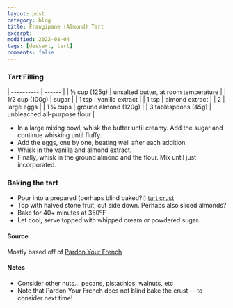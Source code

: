 ```yaml
---
layout: post
category: blog
title: Frangipane (Almond) Tart
excerpt:
modified: 2022-08-04
tags: [dessert, tart]
comments: false
---
```


### Tart Filling

| ---------- | ------ |
| ½ cup (125g) | unsalted butter, at room temperature |
| 1/2 cup (100g) | sugar |
| 1 tsp | vanilla extract |
| 1 tsp | almond extract |
| 2 | large eggs |
| 1 ¼ cups | ground almond (120g) |
| 3 tablespoons (45g) | unbleached all-purpose flour |

- In a large mixing bowl, whisk the butter until creamy. Add the sugar and continue whisking until fluffy.
- Add the eggs, one by one, beating well after each addition.
- Whisk in the vanilla and almond extract.
- Finally, whisk in the ground almond and the flour. Mix until just incorporated.

### Baking the tart
- Pour into a prepared (perhaps blind baked?!) [tart crust](../tart-crust.md)
- Top with halved stone fruit, cut side down. Perhaps also sliced almonds?
- Bake for 40+ minutes at 350ºF
- Let cool, serve topped with whipped cream or powdered sugar.

#### Source
Mostly based off of [Pardon Your French](https://www.pardonyourfrench.com/apricot-frangipane-tart/)

#### Notes
- Consider other nuts... pecans, pistachios, walnuts, etc
- Note that Pardon Your French does not blind bake the crust -- to consider next time!

